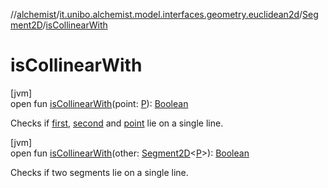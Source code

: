 //[alchemist](../../../index.md)/[it.unibo.alchemist.model.interfaces.geometry.euclidean2d](../index.md)/[Segment2D](index.md)/[isCollinearWith](is-collinear-with.md)

# isCollinearWith

[jvm]\
open fun [isCollinearWith](is-collinear-with.md)(point: [P](index.md)): [Boolean](https://kotlinlang.org/api/latest/jvm/stdlib/kotlin/-boolean/index.html)

Checks if [first](https://kotlinlang.org/api/latest/jvm/stdlib/kotlin.collections/index.html), [second](second.md) and [point](is-collinear-with.md) lie on a single line.

[jvm]\
open fun [isCollinearWith](is-collinear-with.md)(other: [Segment2D](index.md)<[P](index.md)>): [Boolean](https://kotlinlang.org/api/latest/jvm/stdlib/kotlin/-boolean/index.html)

Checks if two segments lie on a single line.
